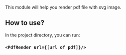 This module will help you render pdf file with svg image.

## How to use?

In the project directory, you can run:

### `<PdfRender url={[url of pdf]}/>`
